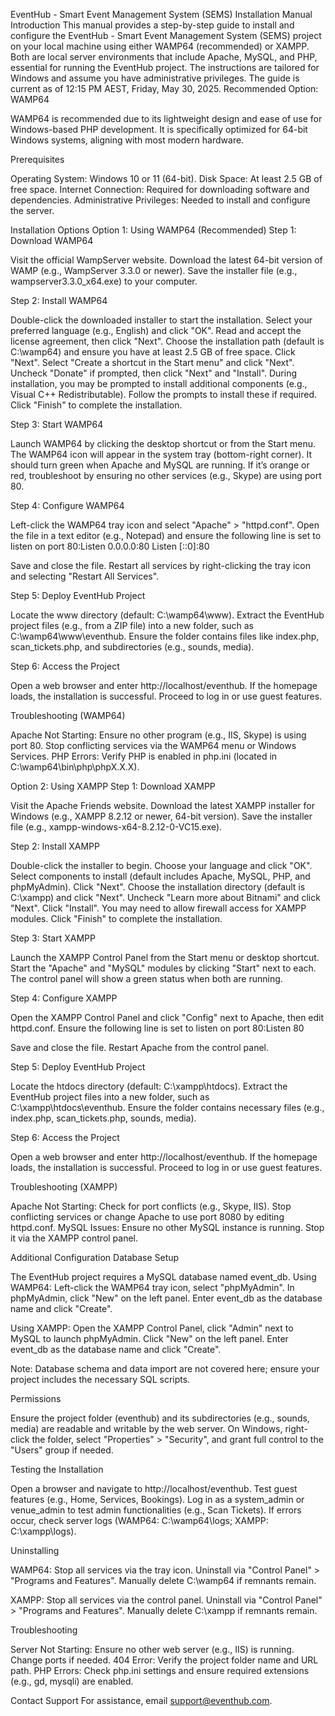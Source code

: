 EventHub - Smart Event Management System (SEMS) Installation Manual
Introduction
This manual provides a step-by-step guide to install and configure the EventHub - Smart Event Management System (SEMS) project on your local machine using either WAMP64 (recommended) or XAMPP. Both are local server environments that include Apache, MySQL, and PHP, essential for running the EventHub project. The instructions are tailored for Windows and assume you have administrative privileges. The guide is current as of 12:15 PM AEST, Friday, May 30, 2025.
Recommended Option: WAMP64

WAMP64 is recommended due to its lightweight design and ease of use for Windows-based PHP development. It is specifically optimized for 64-bit Windows systems, aligning with most modern hardware.

Prerequisites

Operating System: Windows 10 or 11 (64-bit).
Disk Space: At least 2.5 GB of free space.
Internet Connection: Required for downloading software and dependencies.
Administrative Privileges: Needed to install and configure the server.

Installation Options
Option 1: Using WAMP64 (Recommended)
Step 1: Download WAMP64

Visit the official WampServer website.
Download the latest 64-bit version of WAMP (e.g., WampServer 3.3.0 or newer).
Save the installer file (e.g., wampserver3.3.0_x64.exe) to your computer.

Step 2: Install WAMP64

Double-click the downloaded installer to start the installation.
Select your preferred language (e.g., English) and click "OK".
Read and accept the license agreement, then click "Next".
Choose the installation path (default is C:\wamp64) and ensure you have at least 2.5 GB of free space. Click "Next".
Select "Create a shortcut in the Start menu" and click "Next".
Uncheck "Donate" if prompted, then click "Next" and "Install".
During installation, you may be prompted to install additional components (e.g., Visual C++ Redistributable). Follow the prompts to install these if required.
Click "Finish" to complete the installation.

Step 3: Start WAMP64

Launch WAMP64 by clicking the desktop shortcut or from the Start menu.
The WAMP64 icon will appear in the system tray (bottom-right corner). It should turn green when Apache and MySQL are running. If it’s orange or red, troubleshoot by ensuring no other services (e.g., Skype) are using port 80.

Step 4: Configure WAMP64

Left-click the WAMP64 tray icon and select "Apache" > "httpd.conf".
Open the file in a text editor (e.g., Notepad) and ensure the following line is set to listen on port 80:Listen 0.0.0.0:80
Listen [::0]:80


Save and close the file.
Restart all services by right-clicking the tray icon and selecting "Restart All Services".

Step 5: Deploy EventHub Project

Locate the www directory (default: C:\wamp64\www).
Extract the EventHub project files (e.g., from a ZIP file) into a new folder, such as C:\wamp64\www\eventhub.
Ensure the folder contains files like index.php, scan_tickets.php, and subdirectories (e.g., sounds, media).

Step 6: Access the Project

Open a web browser and enter http://localhost/eventhub.
If the homepage loads, the installation is successful. Proceed to log in or use guest features.

Troubleshooting (WAMP64)

Apache Not Starting: Ensure no other program (e.g., IIS, Skype) is using port 80. Stop conflicting services via the WAMP64 menu or Windows Services.
PHP Errors: Verify PHP is enabled in php.ini (located in C:\wamp64\bin\php\phpX.X.X).

Option 2: Using XAMPP
Step 1: Download XAMPP

Visit the Apache Friends website.
Download the latest XAMPP installer for Windows (e.g., XAMPP 8.2.12 or newer, 64-bit version).
Save the installer file (e.g., xampp-windows-x64-8.2.12-0-VC15.exe).

Step 2: Install XAMPP

Double-click the installer to begin.
Choose your language and click "OK".
Select components to install (default includes Apache, MySQL, PHP, and phpMyAdmin). Click "Next".
Choose the installation directory (default is C:\xampp) and click "Next".
Uncheck "Learn more about Bitnami" and click "Next".
Click "Install". You may need to allow firewall access for XAMPP modules.
Click "Finish" to complete the installation.

Step 3: Start XAMPP

Launch the XAMPP Control Panel from the Start menu or desktop shortcut.
Start the "Apache" and "MySQL" modules by clicking "Start" next to each.
The control panel will show a green status when both are running.

Step 4: Configure XAMPP

Open the XAMPP Control Panel and click "Config" next to Apache, then edit httpd.conf.
Ensure the following line is set to listen on port 80:Listen 80


Save and close the file.
Restart Apache from the control panel.

Step 5: Deploy EventHub Project

Locate the htdocs directory (default: C:\xampp\htdocs).
Extract the EventHub project files into a new folder, such as C:\xampp\htdocs\eventhub.
Ensure the folder contains necessary files (e.g., index.php, scan_tickets.php, sounds, media).

Step 6: Access the Project

Open a web browser and enter http://localhost/eventhub.
If the homepage loads, the installation is successful. Proceed to log in or use guest features.

Troubleshooting (XAMPP)

Apache Not Starting: Check for port conflicts (e.g., Skype, IIS). Stop conflicting services or change Apache to use port 8080 by editing httpd.conf.
MySQL Issues: Ensure no other MySQL instance is running. Stop it via the XAMPP control panel.

Additional Configuration
Database Setup

The EventHub project requires a MySQL database named event_db.
Using WAMP64:
Left-click the WAMP64 tray icon, select "phpMyAdmin".
In phpMyAdmin, click "New" on the left panel.
Enter event_db as the database name and click "Create".


Using XAMPP:
Open the XAMPP Control Panel, click "Admin" next to MySQL to launch phpMyAdmin.
Click "New" on the left panel.
Enter event_db as the database name and click "Create".


Note: Database schema and data import are not covered here; ensure your project includes the necessary SQL scripts.

Permissions

Ensure the project folder (eventhub) and its subdirectories (e.g., sounds, media) are readable and writable by the web server.
On Windows, right-click the folder, select "Properties" > "Security", and grant full control to the "Users" group if needed.

Testing the Installation

Open a browser and navigate to http://localhost/eventhub.
Test guest features (e.g., Home, Services, Bookings).
Log in as a system_admin or venue_admin to test admin functionalities (e.g., Scan Tickets).
If errors occur, check server logs (WAMP64: C:\wamp64\logs; XAMPP: C:\xampp\logs).

Uninstalling

WAMP64:
Stop all services via the tray icon.
Uninstall via "Control Panel" > "Programs and Features".
Manually delete C:\wamp64 if remnants remain.


XAMPP:
Stop all services via the control panel.
Uninstall via "Control Panel" > "Programs and Features".
Manually delete C:\xampp if remnants remain.



Troubleshooting

Server Not Starting: Ensure no other web server (e.g., IIS) is running. Change ports if needed.
404 Error: Verify the project folder name and URL path.
PHP Errors: Check php.ini settings and ensure required extensions (e.g., gd, mysqli) are enabled.

Contact Support
For assistance, email support@eventhub.com.
